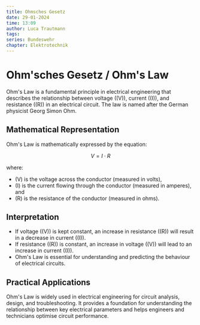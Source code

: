 ```yaml
---
title: Ohmsches Gesetz
date: 29-01-2024
time: 13:09
author: Luca Trautmann
tags: 
series: Bundeswehr
chapter: Elektrotechnik
---
```

# Ohm'sches Gesetz / Ohm's Law

Ohm's Law is a fundamental principle in electrical engineering that describes the relationship between voltage (\(V\)), current (\(I\)), and resistance (\(R\)) in an electrical circuit. The law is named after the German physicist Georg Simon Ohm.

## Mathematical Representation

Ohm's Law is mathematically expressed by the equation:

$$
V = I \cdot R
$$

where:
- \(V\) is the voltage across the conductor (measured in volts),
- \(I\) is the current flowing through the conductor (measured in amperes), and
- \(R\) is the resistance of the conductor (measured in ohms).

## Interpretation

- If voltage (\(V\)) is kept constant, an increase in resistance (\(R\)) will result in a decrease in current (\(I\)).
- If resistance (\(R\)) is constant, an increase in voltage (\(V\)) will lead to an increase in current (\(I\)).
- Ohm's Law is essential for understanding and predicting the behaviour of electrical circuits.

## Practical Applications

Ohm's Law is widely used in electrical engineering for circuit analysis, design, and troubleshooting. It provides a foundation for understanding the relationship between key electrical parameters and helps engineers and technicians optimise circuit performance.













